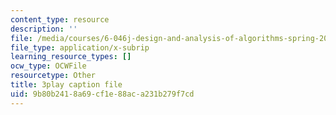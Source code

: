 ```yaml
---
content_type: resource
description: ''
file: /media/courses/6-046j-design-and-analysis-of-algorithms-spring-2015/9b80b2418a69cf1e88aca231b279f7cd_-QcPo_DWJk4.srt
file_type: application/x-subrip
learning_resource_types: []
ocw_type: OCWFile
resourcetype: Other
title: 3play caption file
uid: 9b80b241-8a69-cf1e-88ac-a231b279f7cd
---
```

